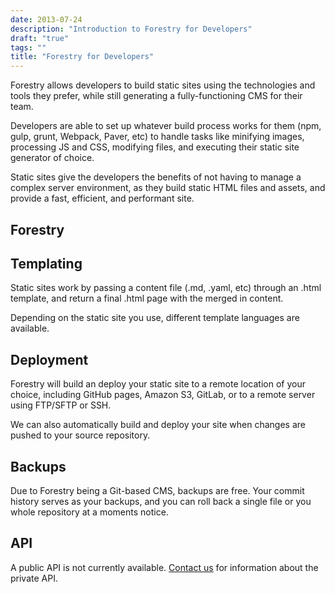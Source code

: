```yaml
---
date: 2013-07-24
description: "Introduction to Forestry for Developers"
draft: "true"
tags: ""
title: "Forestry for Developers"
---
```

Forestry allows developers to build static sites using the technologies and tools they prefer, while still generating a fully-functioning CMS for their team.

Developers are able to set up whatever build process works for them (npm, gulp, grunt, Webpack, Paver, etc) to handle tasks like minifying images, processing JS and CSS, modifying files, and executing their static site generator of choice.

Static sites give the developers the benefits of not having to manage a complex server environment, as they build static HTML files and assets, and provide a fast, efficient, and performant site.

## Forestry

## Templating
Static sites work by passing a content file (.md, .yaml, etc) through an .html template, and return a final .html page with the merged in content.

Depending on the static site you use, different template languages are available.

## Deployment
Forestry will build an deploy your static site to a remote location of your choice, including GitHub pages, Amazon S3, GitLab, or to a remote server using FTP/SFTP or SSH.

We can also automatically build and deploy your site when changes are pushed to your source repository.

## Backups
Due to Forestry being a Git-based CMS, backups are free. Your commit history serves as your backups, and you can roll back a single file or you whole repository at a moments notice.

## API
A public API is not currently available. [Contact us][1] for information about the private API.

[1]:	mailto:contact@forestry.io